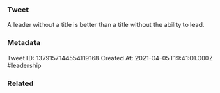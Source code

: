 ### Tweet
A leader without a title is better than a title without the ability to lead.

### Metadata
Tweet ID: 1379157144554119168
Created At: 2021-04-05T19:41:01.000Z
#leadership

### Related

